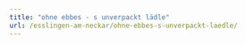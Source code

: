 ```yaml
---
title: "ohne ebbes - s unverpackt lädle"
url: /esslingen-am-neckar/ohne-ebbes-s-unverpackt-laedle/
---
```

